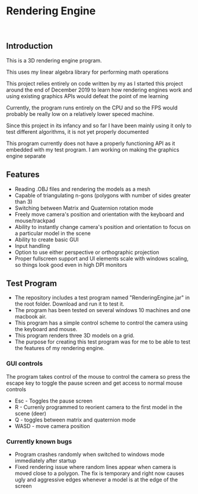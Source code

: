 # Rendering Engine

<p></p>
&nbsp &nbsp &nbsp

## Introduction

<p> This is a 3D rendering engine program.</p>

<p>This uses my linear algebra library for performing math operations </p>

<p>This project relies entirely on code written by my as I started this project around the end of December 2019 to learn how rendering engines work and using existing graphics APIs would defeat the point of me learning </p>

<p>Currently, the program runs entirely on the CPU and so the FPS would probably be really low on a relatively lower speced machine.</p>

<p> Since this project in its infancy and so far I have been mainly using it only to test different algorithms, it is not yet properly documented</p>

<p> This program currently does not have a properly functioning API as it embedded with my test program. I am working on making the graphics engine separate 

## Features

* Reading .OBJ files and rendering the models as a mesh
* Capable of triangulating n-gons (polygons with number of sides greater than 3)
* Switching between Matrix and Quaternion rotation mode
* Freely move camera's position and orientation with the keyboard and mouse/trackpad
* Ability to instantly change camera's position and orientation to focus on a particular model in the scene
* Ability to create basic GUI
* Input handling
* Option to use either perspective or orthographic projection
* Proper fullscreen support and UI elements scale with windows scaling, so things look good even in high DPI monitors

## Test Program
* The repository includes a test program named "RenderingEngine.jar" in the root folder. Download and run it to test it.
* The program has been tested on several windows 10 machines and one macbook air.  
* This program has a simple control scheme to control the camera using the keyboard and mouse.
* This program renders three 3D models on a grid.
* The purpose for creating this test program was for me to be able to test the features of my rendering engine.

### GUI controls
<p> The program takes control of the mouse to control the camera so press the escape key to toggle the pause screen and get access to normal mouse controls </p>

* Esc - Toggles the pause screen
* R - Currenly programmed to reorient camera to the first model in the scene (deer)
* Q - toggles between matrix and quaternion mode
* WASD - move camera position

### Currently known bugs

* Program crashes randomly when switched to windows mode immediately after startup
* Fixed rendering issue where random lines appear when camera is moved close to a polygon. The fix is temporary and right now causes ugly and aggressive edges whenever a model is at the edge of the screen





